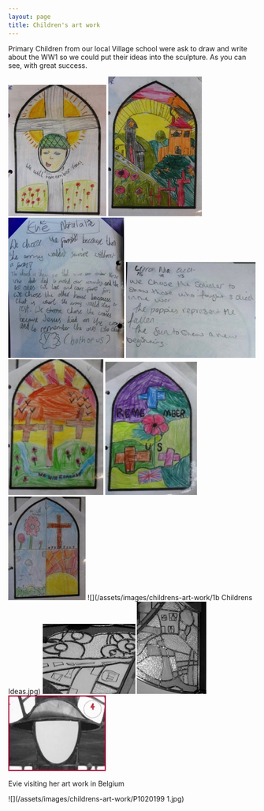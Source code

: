 ```yaml
---
layout: page
title: Children's art work
---
```


Primary Children from our local Village school were ask to draw and write about the WW1 so we could put their ideas into the sculpture. As you can see, with great success.

![](/assets/images/childrens-art-work/P1020028.jpg)
![](/assets/images/childrens-art-work/P1010888.jpg)
![](/assets/images/childrens-art-work/P1010889.jpg)
![](/assets/images/childrens-art-work/P1020027.jpg)
![](/assets/images/childrens-art-work/P1010892.jpg)
![](/assets/images/childrens-art-work/P1010914.jpg)
![](/assets/images/childrens-art-work/P1010895.jpg)
![](/assets/images/childrens-art-work/1b Childrens Ideas.jpg)
![](/assets/images/childrens-art-work/P1010767-filtered.jpg)
![](/assets/images/childrens-art-work/P1010750-filtered.jpg)
![](/assets/images/childrens-art-work/P1010762_edited-1-1.jpg)

Evie visiting her art work in Belgium

![](/assets/images/childrens-art-work/P1020199 1.jpg)
